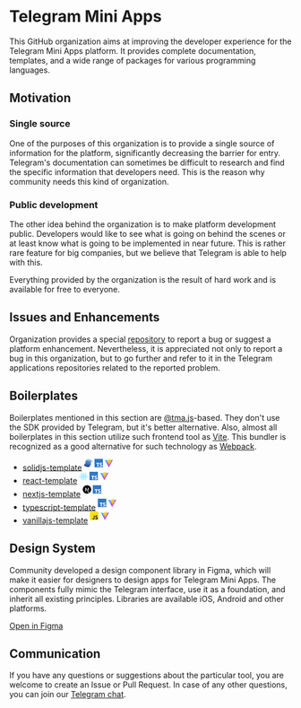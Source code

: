 # Telegram Mini Apps

This GitHub organization aims at improving the developer experience for the Telegram Mini Apps platform.
It provides complete documentation, templates, and a wide range of packages for various programming languages.

## Motivation

### Single source

One of the purposes of this organization is to provide a single source of information for the platform,
significantly decreasing the barrier for entry. Telegram's documentation can sometimes be difficult to
research and find the specific information that developers need. This is the reason why community needs
this kind of organization.

### Public development

The other idea behind the organization is to make platform development public. Developers would like to
see what is going on behind the scenes or at least know what is going to be implemented in near future.
This is rather rare feature for big companies, but we believe that Telegram is able to help with this.

Everything provided by the organization is the result of hard work and is available for free to everyone.

## Issues and Enhancements

Organization provides a special [repository](https://github.com/Telegram-Mini-Apps/issues) to report a bug or suggest a
platform enhancement. Nevertheless, it is appreciated not only to report a bug
in this organization, but to go further and refer to it in the Telegram applications
repositories related to the reported problem.

## Boilerplates

[tmajs-docs]: https://docs.telegram-mini-apps.com/packages/typescript/tma-js-sdk/about

Boilerplates mentioned in this section are [@tma.js][tmajs-docs]-based. They don't use the SDK provided by Telegram,
but it's better alternative. Also, almost all boilerplates in this section utilize such frontend tool
as [Vite](https://vitejs.dev/). This bundler is recognized as a good alternative for such technology
as [Webpack](https://webpack.js.org/).

- [solidjs-template](https://github.com/Telegram-Mini-Apps/solidjs-template) <sup><img src="assets/solidjs.png" width="15"/> <img src="assets/ts.png" width="15"/> <img src="assets/vite.png" width="15"/></sup>
- [react-template](https://github.com/Telegram-Mini-Apps/react-template) <sup><img src="assets/reactjs.png" width="15"/> <img src="assets/ts.png" width="15"/> <img src="assets/vite.png" width="15"/></sup>
- [nextjs-template](https://github.com/Telegram-Mini-Apps/nextjs-template) <sup><img src="assets/nextjs.png" width="15"/> <img src="assets/ts.png" width="15"/></sup>
- [typescript-template](https://github.com/Telegram-Mini-Apps/typescript-template) <sup><img src="assets/ts.png" width="15"/> <img src="assets/vite.png" width="15"/></sup>
- [vanillajs-template](https://github.com/Telegram-Mini-Apps/vanillajs-template) <sup><img src="assets/js.png" width="15"/> <img src="assets/vite.png" width="15"/></sup>

## Design System

Community developed a design component library in Figma, which will make it easier for designers to design apps for
Telegram Mini Apps. The components fully mimic the Telegram interface, use it as a foundation, and inherit all
existing principles. Libraries are available iOS, Android and other platforms.

[Open in Figma](https://www.figma.com/file/AwAi6qE11mQllHa1sOROYp/Telegram-Mini-Apps-Library?type=design&node-id=26%3A1081&mode=design&t=Sck9CgzgyKz3iIFt-1)

## Communication

If you have any questions or suggestions about the particular tool, you are welcome to create an Issue or Pull
Request. In case of any other questions, you can join our [Telegram chat](https://t.me/devs).
